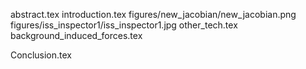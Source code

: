 abstract.tex
introduction.tex
figures/new_jacobian/new_jacobian.png
figures/iss_inspector1/iss_inspector1.jpg
other_tech.tex
background_induced_forces.tex

Conclusion.tex